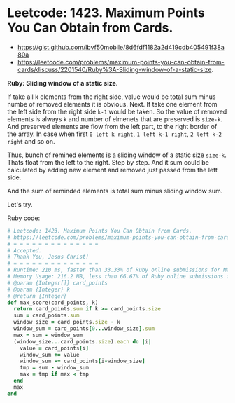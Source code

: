 # Leetcode: 1423. Maximum Points You Can Obtain from Cards.

- https://gist.github.com/lbvf50mobile/8d6fdf1182a2d419cdb405491f38a80a
- https://leetcode.com/problems/maximum-points-you-can-obtain-from-cards/discuss/2201540/Ruby%3A-Sliding-window-of-a-static-size.

**Ruby: Sliding window of a static size.**

If take all k elements from the right side, value would be total sum minus numbe of removed elements it is obvious. Next. If take one element from the left side from the right side `k-1` would be taken. So the value of removed elements is always `k` and number of elmenets that are preserved is `size-k`. And preserved elements are flow from the left part, to the right border of the array. In case when first `0 left k right`, `1 left k-1 right`, `2 left k-2 right` and so on.

Thus, bunch of remined elements  is a sliding window of a static size `size-k`. Thats float from the left to the right. Step by step. And it sum could be calculated by adding new element and removed just passed from the left side.

And the sum of reminded elements is total sum minus sliding window sum.

Let's try.


Ruby code:
```Ruby
# Leetcode: 1423. Maximum Points You Can Obtain from Cards.
# https://leetcode.com/problems/maximum-points-you-can-obtain-from-cards/
# = = = = = = = = = = = = = =
# Accepted.
# Thank You, Jesus Christ!
# = = = = = = = = = = = = = =
# Runtime: 210 ms, faster than 33.33% of Ruby online submissions for Maximum Points You Can Obtain from Cards.
# Memory Usage: 216.2 MB, less than 66.67% of Ruby online submissions for Maximum Points You Can Obtain from Cards.
# @param {Integer[]} card_points
# @param {Integer} k
# @return {Integer}
def max_score(card_points, k)
  return card_points.sum if k >= card_points.size
  sum = card_points.sum
  window_size = card_points.size - k
  window_sum = card_points[0...window_size].sum
  max = sum - window_sum
  (window_size...card_points.size).each do |i|
    value = card_points[i]
    window_sum += value
    window_sum -= card_points[i-window_size]
    tmp = sum - window_sum
    max = tmp if max < tmp 
  end
  max
end
```
